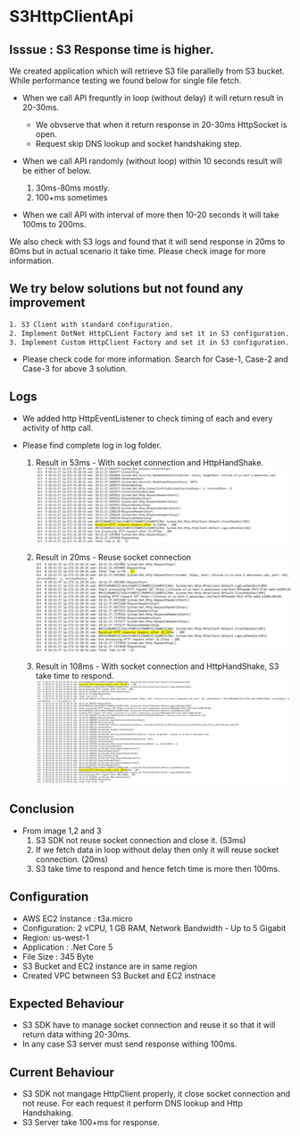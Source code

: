 # S3HttpClientApi

## Isssue : S3 Response time is higher.
We created application which will retrieve S3 file parallelly from S3 bucket. While performance testing we found below for single file fetch.
* When we call API frequntly in loop (without delay) it will return result in 20-30ms.
    * We obvserve that when it return response in 20-30ms HttpSocket is open.
    * Request skip DNS lookup and socket handshaking step.
     
* When we call API randomly (without loop) within 10 seconds result will be either of below.
    1. 30ms-80ms mostly.
    1. 100+ms sometimes
    
* When we call API with interval of more then 10-20 seconds it will take 100ms to 200ms.

We also check with S3 logs and found that it will send response in 20ms to 80ms but in actual scenario it take time. Please check image for more information.

## We try below solutions but not found any improvement

    1. S3 Client with standard configuration.
    2. Implement DotNet HttpCLient Factory and set it in S3 configuration.
    3. Implement Custom HttpClient Factory and set it in S3 configuration.

* Please check code for more information. Search for Case-1, Case-2 and Case-3 for above 3 solution.

## Logs
* We added http HttpEventListener to check timing of each and every activity of http call.
* Please find complete log in log folder.

    1. Result in 53ms - With socket connection and HttpHandShake.
    ![Alt Log](Log/HttpLogs_53ms.jpg)

    2. Result in 20ms - Reuse socket connection
    ![Alt Log](Log/HttpLogs_20ms.jpg)

    3. Result in 108ms - With socket connection and HttpHandShake, S3 take time to respond.
    ![Alt Log](Log/HttpLogs_108ms.jpg)

## Conclusion
* From image 1,2 and 3
    1. S3 SDK not reuse socket connection and close it. (53ms)
    2. If we fetch data in loop without delay then only it will reuse socket connection. (20ms)    
    3. S3 take time to respond and hence fetch time is more then 100ms. 

## Configuration
* AWS EC2 Instance	: t3a.micro
* Configuration: 2 vCPU, 1 GB RAM, Network Bandwidth - Up to 5 Gigabit
* Region: us-west-1
* Application : .Net Core 5
* File Size : 345 Byte
* S3 Bucket and EC2 instance are in same region
* Created VPC betwneen S3 Bucket and EC2 instnace

## Expected Behaviour
* S3 SDK have to manage socket connection and reuse it so that it will return data withing 20-30ms.
* In any case S3 server must send response withing 100ms.

## Current Behaviour
* S3 SDK not mangage HttpClient properly, it close socket connection and not reuse. For each request it perform DNS lookup and Http Handshaking. 
* S3 Server take 100+ms for response.

